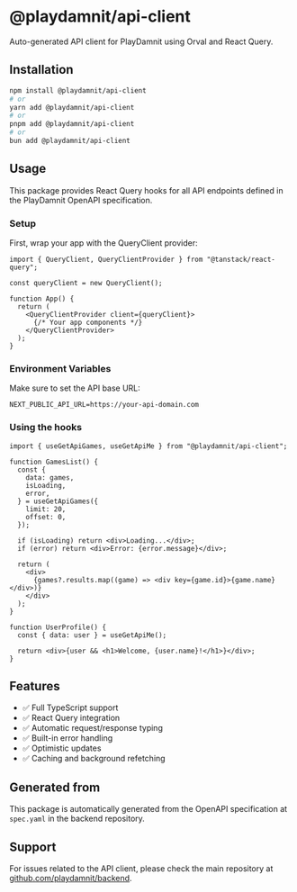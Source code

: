# @playdamnit/api-client

Auto-generated API client for PlayDamnit using Orval and React Query.

## Installation

```bash
npm install @playdamnit/api-client
# or
yarn add @playdamnit/api-client
# or
pnpm add @playdamnit/api-client
# or
bun add @playdamnit/api-client
```

## Usage

This package provides React Query hooks for all API endpoints defined in the PlayDamnit OpenAPI specification.

### Setup

First, wrap your app with the QueryClient provider:

```tsx
import { QueryClient, QueryClientProvider } from "@tanstack/react-query";

const queryClient = new QueryClient();

function App() {
  return (
    <QueryClientProvider client={queryClient}>
      {/* Your app components */}
    </QueryClientProvider>
  );
}
```

### Environment Variables

Make sure to set the API base URL:

```env
NEXT_PUBLIC_API_URL=https://your-api-domain.com
```

### Using the hooks

```tsx
import { useGetApiGames, useGetApiMe } from "@playdamnit/api-client";

function GamesList() {
  const {
    data: games,
    isLoading,
    error,
  } = useGetApiGames({
    limit: 20,
    offset: 0,
  });

  if (isLoading) return <div>Loading...</div>;
  if (error) return <div>Error: {error.message}</div>;

  return (
    <div>
      {games?.results.map((game) => <div key={game.id}>{game.name}</div>)}
    </div>
  );
}

function UserProfile() {
  const { data: user } = useGetApiMe();

  return <div>{user && <h1>Welcome, {user.name}!</h1>}</div>;
}
```

## Features

- ✅ Full TypeScript support
- ✅ React Query integration
- ✅ Automatic request/response typing
- ✅ Built-in error handling
- ✅ Optimistic updates
- ✅ Caching and background refetching

## Generated from

This package is automatically generated from the OpenAPI specification at `spec.yaml` in the backend repository.

## Support

For issues related to the API client, please check the main repository at [github.com/playdamnit/backend](github.com/playdamnit/backend).
